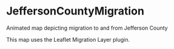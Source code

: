 # JeffersonCountyMigration
Animated map depicting migration to and from Jefferson County

This map uses the Leaflet Migration Layer plugin.
